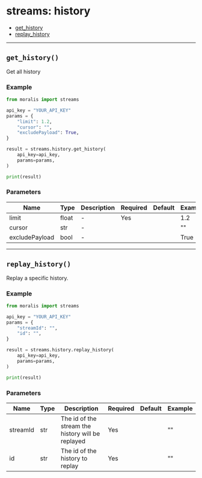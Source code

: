 # streams: history

- [get_history](#get_history)
- [replay_history](#replay_history)


---
## `get_history()`
Get all history


### Example
```python
from moralis import streams

api_key = "YOUR_API_KEY"
params = {
    "limit": 1.2, 
    "cursor": "", 
    "excludePayload": True, 
}

result = streams.history.get_history(
    api_key=api_key,
    params=params,
)

print(result)

```

### Parameters

| Name | Type | Description | Required | Default | Example |
|------|------|-------------|----------|---------|---------|
| limit | float | - | Yes |  | 1.2 |
| cursor | str | - |  |  | "" |
| excludePayload | bool | - |  |  | True |



---
## `replay_history()`
Replay a specific history.


### Example
```python
from moralis import streams

api_key = "YOUR_API_KEY"
params = {
    "streamId": "", 
    "id": "", 
}

result = streams.history.replay_history(
    api_key=api_key,
    params=params,
)

print(result)

```

### Parameters

| Name | Type | Description | Required | Default | Example |
|------|------|-------------|----------|---------|---------|
| streamId | str | The id of the stream the history will be replayed | Yes |  | "" |
| id | str | The id of the history to replay | Yes |  | "" |





